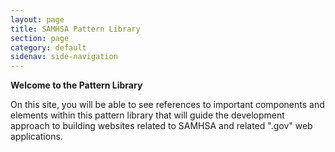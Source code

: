 ```yaml
---
layout: page
title: SAMHSA Pattern Library
section: page
category: default
sidenav: side-navigation
---
```


**Welcome to the Pattern Library**

On this site, you will be able to see references to important components and elements within this pattern library that will guide the development approach to building websites related to SAMHSA and related ".gov" web applications.
